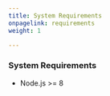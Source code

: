 ```yaml
---
title: System Requirements
onpagelink: requirements
weight: 1

---
```


### **System Requirements**

- Node.js &gt;= 8
 
